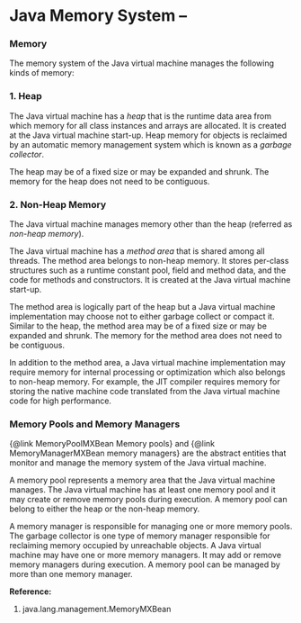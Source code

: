 # Java Memory System –

<h3> Memory </h3>  
The memory system of the Java virtual machine manages  
the following kinds of memory:  

<h3> 1. Heap </h3>  
The Java virtual machine has a <i>heap</i> that is the runtime  
data area from which memory for all class instances and arrays  
are allocated.  It is created at the Java virtual machine start-up.  
Heap memory for objects is reclaimed by an automatic memory management  
system which is known as a <i>garbage collector</i>.  

<p>The heap may be of a fixed size or may be expanded and shrunk.  
The memory for the heap does not need to be contiguous.  

<h3> 2. Non-Heap Memory</h3>  
The Java virtual machine manages memory other than the heap  
(referred as <i>non-heap memory</i>).  

<p> The Java virtual machine has a <i>method area</i> that is shared  
among all threads.  
The method area belongs to non-heap memory.  It stores per-class structures  
such as a runtime constant pool, field and method data, and the code for  
methods and constructors.  It is created at the Java virtual machine  
start-up.  

<p> The method area is logically part of the heap but a Java virtual  
machine implementation may choose not to either garbage collect  
or compact it.  Similar to the heap, the method area may be of a  
fixed size or may be expanded and shrunk.  The memory for the  
method area does not need to be contiguous.  

<p>In addition to the method area, a Java virtual machine  
implementation may require memory for internal processing or  
optimization which also belongs to non-heap memory.  
For example, the JIT compiler requires memory for storing the native  
machine code translated from the Java virtual machine code for  
high performance.  

<h3>Memory Pools and Memory Managers</h3>  
{@link MemoryPoolMXBean Memory pools} and  
{@link MemoryManagerMXBean memory managers} are the abstract entities  
that monitor and manage the memory system  
of the Java virtual machine.  

<p>A memory pool represents a memory area that the Java virtual machine  
manages.  The Java virtual machine has at least one memory pool  
and it may create or remove memory pools during execution.  
A memory pool can belong to either the heap or the non-heap memory.  

<p>A memory manager is responsible for managing one or more memory pools.  
The garbage collector is one type of memory manager responsible  
for reclaiming memory occupied by unreachable objects.  A Java virtual  
machine may have one or more memory managers.   It may  
add or remove memory managers during execution.  
A memory pool can be managed by more than one memory manager.  

**Reference:**    
1. java.lang.management.MemoryMXBean

